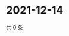 # 2021-12-14

共 0 条

<!-- BEGIN WEIBO -->
<!-- 最后更新时间 Tue Dec 14 2021 23:00:32 GMT+0800 (China Standard Time) -->

<!-- END WEIBO -->
